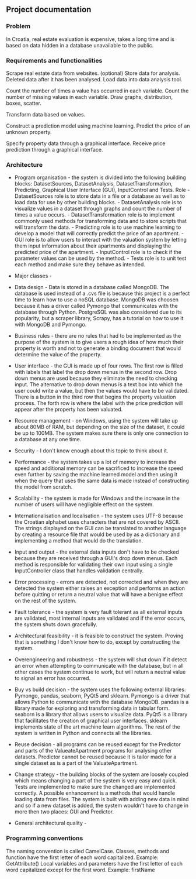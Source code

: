 ## Project documentation

### Problem

In Croatia, real estate evaluation is expensive, takes a long time and is based on data hidden in a database
unavailable to the public.

### Requirements and functionalities

Scrape real estate data from websites. (optional)
Store data for analysis.
Deleted data after it has been analysed.
Load data into data analysis tool.

Count the number of times a value has occurred in each variable.
Count the number of missing values in each variable.
Draw graphs, distribution, boxes, scatter.

Transform data based on values.

Construct a prediction model using machine learning.
Predict the price of an unknown property.

Specify property data through a graphical interface.
Receive price prediction through a graphical interface.

### Architecture

- Program organisation - the system is divided into the following building blocks: DatasetSources, DatasetAnalysis,
DatasetTransformation, Predicting, Graphical User Interface (GUI), InputControl and Tests.
    Role - DatasetSources role is to store data in a file or a database as well as to load data for use by other
building blocks.
         - DatasetAnalysis role is to visualize values in a dataset through graphs and count the number of times a
value occurs.
         - DatasetTransformation role is to implement commonly used methods for transforming data and to store
scripts that will transform the data.
         - Predicting role is to use machine learning to develop a model that will correctly predict the price of an
apartment.
         - GUI role is to allow users to interact with the valuation system by letting them input information about
their apartments and displaying the predicted price of the apartment.
         - InputControl role is to check if the parameter values can be used by the method.
         - Tests role is to unit test each method and make sure they behave as intended.

- Major classes -

- Data design - Data is stored in a database called MongoDB. The database is used instead of a .cvs file is because
this project is a perfect time to learn how to use a noSQL database. MongoDB was choosen because it has a driver
called Pymongo that communicates with the database through Python. PostgreSQL was also considered due to its
popularity, but a scraper library, Scrapy, has a tutorial on how to use it with MongoDB and Pymongo.

- Business rules - there are no rules that had to be implemented as the purpose of the system is to give users a rough
idea of how much their property is worth and not to generate a binding document that would determine the value of
the property.

- User interface - the GUI is made up of four rows. The first row is filled with labels that label the drop down menus
in the second row. Drop down menus are used because they eliminate the need to checking input. The alternative to
drop down menus is a text box into which the user could write a value, but then the values would have to be
validated. There is a button in the third row that begins the property valuation process. The forth row is where the
label with the price prediction will appear after the property has been valuated.

- Resource management - on Windows, using the system will take up about 80MB of RAM, but depending on the size of the
dataset, it could be up to 100MB. The system makes sure there is only one connection to a database at any one time.

- Security - I don't know enough about this topic to think about it.

- Performance - the system takes up a lot of memory to increase the speed and additional memory can be sacrificed to
increase the speed even further by saving the machine learned model and then using it when the query that uses the
same data is made instead of constructing the model from scratch.

- Scalability - the system is made for Windows and the increase in the number of users will have negligible effect on
the system.

- Internationalisation and localisation - the system uses UTF-8 because the Croatian alphabet uses characters that are
not covered by ASCII. The strings displayed on the GUI can be translated to another language by creating a resource
file that would be used by as a dictionary and implementing a method that would do the translation.

- Input and output - the external data inputs don't have to be checked because they are received through a GUI's drop
down menus. Each method is responsible for validating their own input using a single InputController class that
handles validation centrally.

- Error processing - errors are detected, not corrected and when they are detected the system either raises an
exception and performs an action before quitting or return a neutral value that will have a benigne effect on the
rest of the system. 

- Fault tolerance - the system is very fault tolerant as all external inputs are validated, most internal inputs are
validated and if the error occurs, the system shuts down gracefully.

- Architectural feasibility - it is feasible to construct the system. Proving that is something I don't know how to do,
except by constructing the system.

- Overengineering and robustness - the system will shut down if it detect an error when attempting to communicate with
the database, but in all other cases the system continue to work, but will return a neutral value to signal an error
has occurred. 

- Buy vs build decision - the system uses the following external libraries: Pymongo, pandas, seaborn, PyQt5 and
sklearn. Pymongo is a driver that allows Python to communicate with the database MongoDB. pandas is a library made
for exploring and transforming data in tabular form. seaborn is a library that allows users to visualize data. PyQt5
is a library that facilitates the creation of graphical user interfaces. sklearn implements state of the art machine
learn algorithms. The rest of the system is written in Python and connects all the libraries.

- Reuse decision - all programs can be reused except for the Predictor and parts of the ValueateApartment programs for
analysing other datasets. Predictor cannot be reused because it is tailor made for a single dataset as is a part of
the ValuateApartment.

- Change strategy - the building blocks of the system are loosely coupled which means changing a part of the system is
very easy and quick. Tests are implemented to make sure the changed are implemented correctly. A possible
enhancement is a methods that would handle loading data from files. The system is built with adding new data in
mind and so if a new dataset is added, the system wouldn't have to change in more then two places: GUI and Predictor.

- General architectural quality - 

### Programming conventions

The naming convention is called CamelCase.
Classes, methods and function have the first letter of each word capitalized. Example: GetAttribute()
Local variables and parameters have the first letter of each word capitalized except for the first word. Example:
firstName
